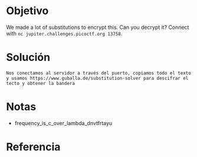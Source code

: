 # Objetivo
We made a lot of substitutions to encrypt this. Can you decrypt it? Connect with `nc jupiter.challenges.picoctf.org 13758`.
# Solución
```
Nos conectamos al servidor a través del puerto, copiamos todo el texto y usamos https://www.guballa.de/substitution-solver para descifrar el tecto y obtener la bandera
```
# Notas
- frequency_is_c_over_lambda_dnvtfrtayu
# Referencia